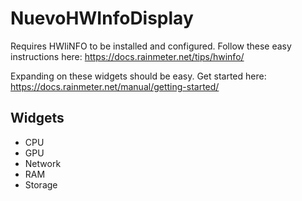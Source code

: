 # NuevoHWInfoDisplay

Requires HWIiNFO to be installed and configured. Follow these easy instructions here: https://docs.rainmeter.net/tips/hwinfo/

Expanding on these widgets should be easy. Get started here: https://docs.rainmeter.net/manual/getting-started/

## Widgets
- CPU
- GPU
- Network
- RAM
- Storage